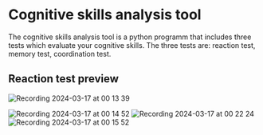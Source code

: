# Cognitive skills analysis tool
The cognitive skills analysis tool is a python programm that includes three tests which evaluate your cognitive skills.
The three tests are: reaction test, memory test, coordination test.

## Reaction test preview
![Recording 2024-03-17 at 00 13 39](https://github.com/ebibers/cognitive-analysis-app/assets/137301520/84d232c4-d45e-405c-97d1-3f6567350976)


![Recording 2024-03-17 at 00 14 52](https://github.com/ebibers/cognitive-analysis-app/assets/137301520/dce209c6-b46d-47e6-b7ec-60f409fb30a3)
![Recording 2024-03-17 at 00 22 24](https://github.com/ebibers/cognitive-analysis-app/assets/137301520/883a984c-db86-4517-ad0b-3027266fbf8c)
![Recording 2024-03-17 at 00 15 52](https://github.com/ebibers/cognitive-analysis-app/assets/137301520/1f5fb740-c629-416d-9f65-3b9fa9055476)

